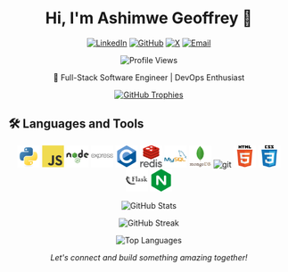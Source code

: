 <h1 align="center">Hi, I'm Ashimwe Geoffrey 👋</h1>
<p align="center">
  <a href="https://www.linkedin.com/in/ashimwe-geoffrey/"><img src="https://img.shields.io/badge/-LinkedIn-blue?style=flat-square&logo=Linkedin&logoColor=white" alt="LinkedIn"></a>
  <a href="https://github.com/AshmweGeoffrey"><img src="https://img.shields.io/badge/-GitHub-181717?style=flat-square&logo=github" alt="GitHub"></a>
  <a href="https://x.com/GeoffreyAshimwe"><img src="https://img.shields.io/badge/-x-1DA1F2?style=flat-square&logo=x&logoColor=Black" alt="X"></a>
  <a href="mailto:ashimwegeoffrey@gmail.com"><img src="https://img.shields.io/badge/-Email-D14836?style=flat-square&logo=gmail&logoColor=white" alt="Email"></a>
</p>

<p align="center">
  <img src="https://komarev.com/ghpvc/?username=AshmweGeoffrey&style=flat-square&color=blue" alt="Profile Views">
</p>

<p align="center">🚀 Full-Stack Software Engineer | DevOps Enthusiast</p>

<p align="center">
  <a href="https://github.com/ryo-ma/github-profile-trophy">
    <img src="https://github-profile-trophy.vercel.app/?username=AshmweGeoffrey&theme=darkhub&no-frame=true&no-bg=false&margin-w=4" alt="GitHub Trophies">
  </a>
</p>

## 🛠️ Languages and Tools
<p align="center">
  <img src="https://raw.githubusercontent.com/devicons/devicon/master/icons/python/python-original.svg" alt="python" width="40" height="40"/>
  <img src="https://raw.githubusercontent.com/devicons/devicon/master/icons/javascript/javascript-original.svg" alt="javascript" width="40" height="40"/>
  <img src="https://raw.githubusercontent.com/devicons/devicon/master/icons/nodejs/nodejs-original-wordmark.svg" alt="nodejs" width="40" height="40"/>
  <img src="https://raw.githubusercontent.com/devicons/devicon/master/icons/express/express-original-wordmark.svg" alt="express" width="40" height="40"/>
  <img src="https://raw.githubusercontent.com/devicons/devicon/master/icons/c/c-original.svg" alt="c" width="40" height="40"/>
  <img src="https://raw.githubusercontent.com/devicons/devicon/master/icons/redis/redis-original-wordmark.svg" alt="redis" width="40" height="40"/>
  <img src="https://raw.githubusercontent.com/devicons/devicon/master/icons/mysql/mysql-original-wordmark.svg" alt="mysql" width="40" height="40"/>
  <img src="https://raw.githubusercontent.com/devicons/devicon/master/icons/mongodb/mongodb-original-wordmark.svg" alt="mongodb" width="40" height="40"/>
  <img src="https://www.vectorlogo.zone/logos/git-scm/git-scm-icon.svg" alt="git" width="40" height="40"/>
  <img src="https://raw.githubusercontent.com/devicons/devicon/master/icons/html5/html5-original-wordmark.svg" alt="html5" width="40" height="40"/>
  <img src="https://raw.githubusercontent.com/devicons/devicon/master/icons/css3/css3-original-wordmark.svg" alt="css3" width="40" height="40"/>
  <img src="https://raw.githubusercontent.com/devicons/devicon/master/icons/flask/flask-original-wordmark.svg" alt="flask" width="40" height="40"/>
  <img src="https://raw.githubusercontent.com/devicons/devicon/master/icons/nginx/nginx-original.svg" alt="nginx" width="40" height="40"/>
</p>

<p align="center">
  <img src="https://github-readme-stats.vercel.app/api?username=AshmweGeoffrey&show_icons=true&theme=radical&count_private=true&include_all_commits=true" alt="GitHub Stats" />
</p>

<p align="center">
  <img src="https://github-readme-streak-stats.herokuapp.com/?user=AshmweGeoffrey&theme=radical&include_all_commits=true" alt="GitHub Streak" />
</p>

<p align="center">
  <img src="https://github-readme-stats.vercel.app/api/top-langs/?username=AshmweGeoffrey&layout=compact&theme=radical&count_private=true&include_all_commits=true" alt="Top Languages" />
</p>

<p align="center">
  <i>Let's connect and build something amazing together!</i>
</p>
